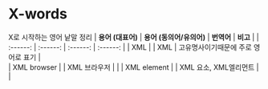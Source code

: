 # X-words 
X로 시작하는 영어 낱말 정리 
| **용어 (대표어)** | **용어 (동의어/유의어)** | **번역어** | **비고** |
|  :------:        | :------:               | :------:   | :------: | 
| XML |   | XML | 고유명사이기때문에 주로 영어로 표기 |  
| 	XML browser  |   | XML 브라우저 |   | 
| XML element |   | XML 요소, XML엘리먼트 | | 